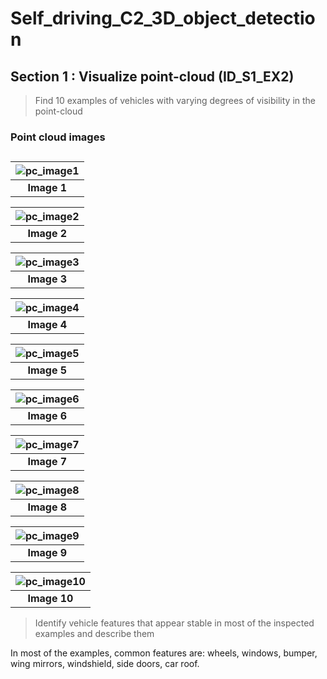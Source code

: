 # Self_driving_C2_3D_object_detection
## Section 1 : Visualize point-cloud (ID_S1_EX2)

> Find 10 examples of vehicles with varying degrees of visibility in the point-cloud


### Point cloud images
##

| ![pc_image1](https://github.com/zbakin/Udacity_Self_Driving_Sensors/blob/main/img/img1.png) |
|:--:|
| <b>Image 1</b>|

| ![pc_image2](https://github.com/zbakin/Udacity_Self_Driving_Sensors/blob/main/img/img2.png) |
|:--:|
| <b>Image 2</b>|

| ![pc_image3](https://github.com/zbakin/Udacity_Self_Driving_Sensors/blob/main/img/img3.png) |
|:--:|
| <b>Image 3</b>|

| ![pc_image4](https://github.com/zbakin/Udacity_Self_Driving_Sensors/blob/main/img/img4.png) |
|:--:|
| <b>Image 4</b>|

| ![pc_image5](https://github.com/zbakin/Udacity_Self_Driving_Sensors/blob/main/img/img5.png) |
|:--:|
| <b>Image 5</b>|

| ![pc_image6](https://github.com/zbakin/Udacity_Self_Driving_Sensors/blob/main/img/img6.png) |
|:--:|
| <b>Image 6</b>|

| ![pc_image7](https://github.com/zbakin/Udacity_Self_Driving_Sensors/blob/main/img/img7.png) |
|:--:|
| <b>Image 7</b>|

| ![pc_image8](https://github.com/zbakin/Udacity_Self_Driving_Sensors/blob/main/img/img8.png) |
|:--:|
| <b>Image 8</b>|

| ![pc_image9](https://github.com/zbakin/Udacity_Self_Driving_Sensors/blob/main/img/img9.png) |
|:--:|
| <b>Image 9</b>|

| ![pc_image10](https://github.com/zbakin/Udacity_Self_Driving_Sensors/blob/main/img/img10.png) |
|:--:|
| <b>Image 10</b>|


> Identify vehicle features that appear stable in most of the inspected examples and describe them

In most of the examples, common features are: wheels, windows, bumper, wing mirrors, windshield, side doors, car roof.


